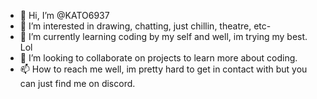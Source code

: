 - 👋 Hi, I’m @KATO6937
- 👀 I’m interested in drawing, chatting, just chillin, theatre, etc-
- 🌱 I’m currently learning coding by my self and well, im trying my best. Lol
- 💞️ I’m looking to collaborate on projects to learn more about coding. 
- 📫 How to reach me well, im pretty hard to get in contact with but you can just find me on discord.

<!---
KATO6937/KATO6937 is a ✨ special ✨ repository because its `README.md` (this file) appears on your GitHub profile.
You can click the Preview link to take a look at your changes.
--->
